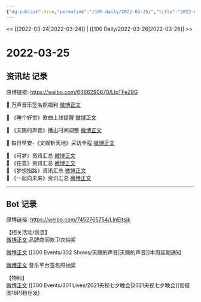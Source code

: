```yaml
---
{"dg-publish":true,"permalink":"/100-daily/2022-03-25/","title":"2022-03-25"}
---
```



<< [[2022-03-24\|2022-03-24]] | [[100 Daily/2022-03-26\|2022-03-26]] >>

# 2022-03-25

## 资讯站 记录

原博链接: https://weibo.com/6466290670/LlpTFeZ8G

💫 万声音乐签名照福利 [微博正文](https://m.weibo.cn/6466290670/4750987074476210)

💫 《睡个好觉》歌曲上线提醒 [微博正文](https://m.weibo.cn/6466290670/4750853359796426)

💫 《天赐的声音》播出时间调整 [微博正文](https://m.weibo.cn/6466290670/4750891938481025)

💫 每日早安-《文娱新天地》采访全程 [微博正文](https://m.weibo.cn/6466290670/4750833734386215)

💫 《可梦》资讯汇总 [微博正文](https://m.weibo.cn/6466290670/4751005021375971)  
💫 《在意》资讯汇总 [微博正文](https://m.weibo.cn/6466290670/4751005041824185)  
💫 《梦想指路》资讯汇总 [微博正文](https://m.weibo.cn/6466290670/4751005030026936)  
💫 《一起向未来》资讯汇总 [微博正文](https://m.weibo.cn/6466290670/4751004988607139)

---
## Bot 记录

原博链接: https://weibo.com/7452765754/LlnEItsjk

【相关活动/信息】  
[微博正文](https://weibo.com/detail/4750874604210433) 品牌商同款卫衣抽奖

[微博正文](https://weibo.com/detail/4750885299162350) [[300 Events/302 Shows/天赐的声音\|天赐的声音]]本周延期通知

[微博正文](https://weibo.com/detail/4750967586687627) 音乐平台签名照抽奖

【物料】  
[微博正文](https://weibo.com/detail/4748548359061722) [[300 Events/301 Lives/2021央视七夕晚会\|2021央视七夕晚会]]官摄图18P(粉丝发)
